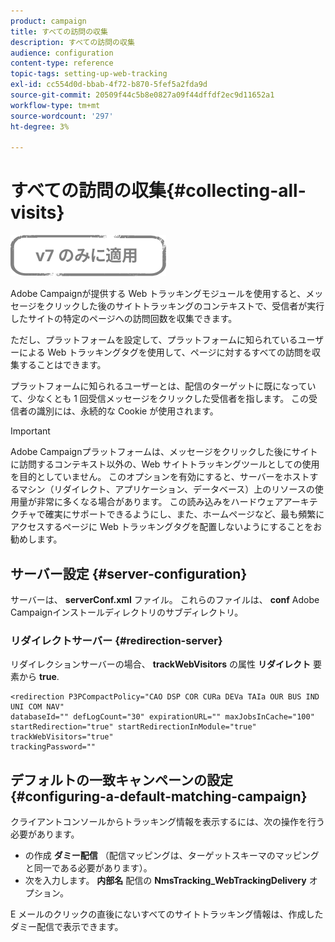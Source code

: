 ```yaml
---
product: campaign
title: すべての訪問の収集
description: すべての訪問の収集
audience: configuration
content-type: reference
topic-tags: setting-up-web-tracking
exl-id: cc554d0d-bbab-4f72-b870-5fef5a2fda9d
source-git-commit: 20509f44c5b8e0827a09f44dffdf2ec9d11652a1
workflow-type: tm+mt
source-wordcount: '297'
ht-degree: 3%

---
```


# すべての訪問の収集{#collecting-all-visits}

![](../../assets/v7-only.svg)

Adobe Campaignが提供する Web トラッキングモジュールを使用すると、メッセージをクリックした後のサイトトラッキングのコンテキストで、受信者が実行したサイトの特定のページへの訪問回数を収集できます。

ただし、プラットフォームを設定して、プラットフォームに知られているユーザーによる Web トラッキングタグを使用して、ページに対するすべての訪問を収集することはできます。

プラットフォームに知られるユーザーとは、配信のターゲットに既になっていて、少なくとも 1 回受信メッセージをクリックした受信者を指します。 この受信者の識別には、永続的な Cookie が使用されます。

>[!IMPORTANT]
>
>Adobe Campaignプラットフォームは、メッセージをクリックした後にサイトに訪問するコンテキスト以外の、Web サイトトラッキングツールとしての使用を目的としていません。 このオプションを有効にすると、サーバーをホストするマシン（リダイレクト、アプリケーション、データベース）上のリソースの使用量が非常に多くなる場合があります。 この読み込みをハードウェアアーキテクチャで確実にサポートできるようにし、また、ホームページなど、最も頻繁にアクセスするページに Web トラッキングタグを配置しないようにすることをお勧めします。

## サーバー設定 {#server-configuration}

サーバーは、 **serverConf.xml** ファイル。 これらのファイルは、 **conf** Adobe Campaignインストールディレクトリのサブディレクトリ。

### リダイレクトサーバー {#redirection-server}

リダイレクションサーバーの場合、 **trackWebVisitors** の属性 **リダイレクト** 要素から **true**.

```
<redirection P3PCompactPolicy="CAO DSP COR CURa DEVa TAIa OUR BUS IND UNI COM NAV"
databaseId="" defLogCount="30" expirationURL="" maxJobsInCache="100"
startRedirection="true" startRedirectionInModule="true" trackWebVisitors="true"
trackingPassword=""
```

## デフォルトの一致キャンペーンの設定 {#configuring-a-default-matching-campaign}

クライアントコンソールからトラッキング情報を表示するには、次の操作を行う必要があります。

* の作成 **ダミー配信** （配信マッピングは、ターゲットスキーマのマッピングと同一である必要があります）。
* 次を入力します。 **内部名** 配信の **NmsTracking_WebTrackingDelivery** オプション。

E メールのクリックの直後にないすべてのサイトトラッキング情報は、作成したダミー配信で表示できます。
